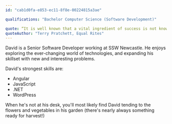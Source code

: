 ```yaml
---
id: "cab1d0fa-e853-ec11-8f8e-00224815a3ae"

qualifications: "Bachelor Computer Science (Software Development)"

quote: “It is well known that a vital ingredient of success is not knowing that what you're attempting can't be done.” 
quoteAuthor: "Terry Pratchett, Equal Rites"
---
```


David is a Senior Software Developer working at SSW Newcastle. He enjoys exploring the ever-changing world of technologies, and expanding his skillset with new and interesting problems.

David's strongest skills are:

* Angular
* JavaScript
* .NET
* WordPress

When he's not at his desk, you'll most likely find David tending to the flowers and vegetables in his garden (there's nearly always something ready for harvest!)
